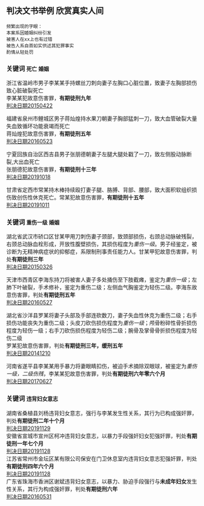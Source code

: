 ##  判决文书举例 欣赏真实人间
```
频繁出现的字眼：
本案系因婚姻纠纷引发
被害人在xx上也有过错
被告人系自首如实供述其犯罪事实
酌情从轻处罚
```
### 关键词 `死亡` `婚姻`
浙江省温岭市男子李某某手持螺丝刀刺向妻子左胸口心脏位置，致妻子左胸部损伤致心脏破裂死亡<br>
李某某犯故意伤害罪，**有期徒刑九年**<br>
[判决日期20150422](http://wenshu.court.gov.cn/website/wenshu/181107ANFZ0BXSK4/index.html?docId=af45ff2e07d24ccf86fb829570ce1684)<br>

福建省泉州市鲤城区男子蒋灿煌持水果刀朝妻子胸部猛刺一刀，致大血管破裂大量失血致循环功能衰竭而死亡<br>
蒋灿煌犯故意伤害罪，**有期徒刑五年**<br>
[判决日期20160523](http://wenshu.court.gov.cn/website/wenshu/181107ANFZ0BXSK4/index.html?docId=edd0b986bfe04ec699ddec334143d380)<br>

宁夏回族自治区西吉县男子张朋德朝妻子左腿大腿处戳了一刀，致左侧股动脉断裂,大出血死亡<br>
张朋德犯故意伤害罪，**有期徒刑十三年**<br>
[判决日期20191018](http://wenshu.court.gov.cn/website/wenshu/181107ANFZ0BXSK4/index.html?docId=52413f9cf2134bdc9d92ab0b009f4e2b)<br>

甘肃省定西市常某持木棒持续殴打妻子腿、胳膊、背部、腰部，致大面积软组织损伤致创伤性休克死亡。常某犯故意伤害罪，**有期徒刑十五年**<br>
[判决日期20191011](http://wenshu.court.gov.cn/website/wenshu/181107ANFZ0BXSK4/index.html?docId=2c282bbbe7c542ceadc1ab0b0180a017) <br>

### 关键词 `重伤一级` `婚姻`

湖北省武汉市硚口区甘某甲用刀刺伤妻子颈部，致颈部损伤，右颈总动脉破残裂，右颈总动脉血栓形成，开放性腹壁损伤，其损伤程度为*重伤一级*。男子经鉴定，被诊断为无精神病症状的抑郁症，系限制刑事责任能力人。甘某甲犯故意伤害罪，判处**有期徒刑三年**<br>
[判决日期20150326](http://wenshu.court.gov.cn/website/wenshu/181107ANFZ0BXSK4/index.html?docId=4f7610c0f07a4d0a8c6fba1a5f1c9b6f)<br>

天津市西青区李海东持刀将被害人妻子多处捅伤至下肢截瘫，鉴定为*重伤一级*；左肺下叶破裂，手术修补，鉴定为重伤二级；左侧血气胸鉴定为轻伤二级。李海东故意伤害罪，判处**有期徒刑五年**<br>
[判决日期20160527](http://wenshu.court.gov.cn/website/wenshu/181107ANFZ0BXSK4/index.html?docId=1846bc1db4ca40958ec04cdca5707a5d) <br>

湖北省沙洋县罗某将妻子头部及手部连砍数刀，妻子失血性休克为重伤二级；右手损伤功能丧失为重伤二级；头皮刀砍伤损伤程度为*重伤一级*；颅骨粉碎性骨折损伤程度为轻伤一级；右手刀砍伤损伤程度为轻伤二级；腕骨及掌骨骨折损伤程度为轻伤二级<br>
罗某犯故意伤害罪，判处**有期徒刑三年，缓刑五年**<br>
[判决日期20141210](http://wenshu.court.gov.cn/website/wenshu/181107ANFZ0BXSK4/index.html?docId=0858f7f6fc814f6eacfd967025bd2bd1) <br>

河南省遂平县李某某用手暴力将妻眼睛扣伤，被迫手术摘除双眼球，被鉴定为*重伤一级，二级伤残*，李某某犯故意伤害罪，判处**有期徒刑六年零六个月**<br>
[判决日期20170627](http://wenshu.court.gov.cn/website/wenshu/181107ANFZ0BXSK4/index.html?docId=ba0f03b88c3f4904b371a82b011a087f)<br>

### 关键词 `违背妇女意志`

湖南省桑植县刘杨违背妇女意志，强行与李某发生性关系，其行为已构成强奸罪，判处**有期徒刑二年十个月**<br>
[判决日期20191129](http://wenshu.court.gov.cn/website/wenshu/181107ANFZ0BXSK4/index.html?docId=c12537a83cdd45bb8bcdab2300b37b95)<br>
安徽省宣城市宣州区柯冲违背妇女意志，以暴力手段强奸妇女犯强奸罪，判处**有期徒刑一年七个月**<br>
[判决日期20191128](http://wenshu.court.gov.cn/website/wenshu/181107ANFZ0BXSK4/index.html?docId=1e96c2edf05a439fbc72ab20003690c7)<br>
江苏省常州市金坛区某有限公司保安在门卫休息室内违背妇女意志犯强奸罪，判处**有期徒刑四年六个月**<br>
[判决日期20191128](http://wenshu.court.gov.cn/website/wenshu/181107ANFZ0BXSK4/index.html?docId=16e9b469881b40168ee1ab1b00eb495f)<br>
广东省珠海市香洲区谢斌违背妇女意志，以暴力、胁迫手段强行与**未成年妇女**发生性关系，其行为构成强奸罪，判处**有期徒刑六年**<br>
[判决日期20160531](http://wenshu.court.gov.cn/website/wenshu/181107ANFZ0BXSK4/index.html?docId=85ae5bbf3a864280b1b714607aaa4b94)<br>
